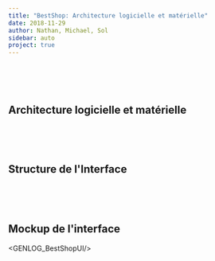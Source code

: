 ```yaml
---
title: "BestShop: Architecture logicielle et matérielle"
date: 2018-11-29
author: Nathan, Michael, Sol
sidebar: auto
project: true
---
```



<br>
<br>
<br>

## Architecture logicielle et matérielle

<br>



<Media
  caption="Architecture logicielle et matérielle"
  src="https://i.imgur.com/3VUA6Mg.png"
/>



<br>

## Structure de l'Interface

<br>

<Media
  caption="Structure de l'Interface"
  src="https://i.imgur.com/l3L6h7y.png"
/>

<br>

## Mockup de l'interface

<GENLOG_BestShopUI/>
